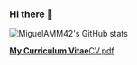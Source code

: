 ### Hi there 👋

![MiguelAMM42's GitHub stats](https://github-readme-stats.vercel.app/api?username=MiguelAMM42&count_private=true&include_all_commits=true&show_icons=true&theme=radical)


**[My Curriculum Vitae](CV.pdf)**[CV.pdf](https://github.com/MiguelAMM42/MiguelAMM42/files/12088619/CV.pdf)
